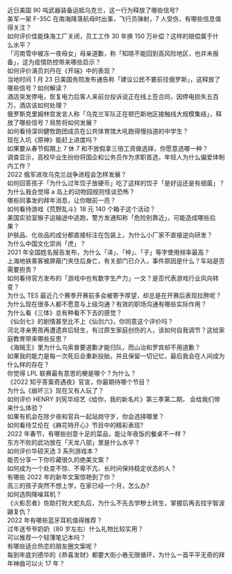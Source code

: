 近日美国 90 吨武器装备运抵乌克兰，这一行为释放了哪些信号?  
美军一架 F-35C 在南海降落航母时出事，飞行员弹射，7 人受伤，有哪些信息值得关注？  
如何评价佳能珠海工厂关闭，员工工作 30 年换 150 万补偿？这样的赔偿属于什么水平？  
「河南雪中被冻一夜母女」母亲道歉，称「知晓不能回到高风险地区，也并未报备」，这为疫情防控带来哪些启示？  
如何评价演员刘丹在《开端》中的表现？  
当地时间 1 月 23 日美国务院发布通告称「建议公民不要前往俄罗斯」，这释放了哪些信号？如何解读？  
酒店突发停电，恢复电力后客人来前台投诉说正在线上签合同，因停电损失五百万，酒店该如何处理？  
俄罗斯克里姆林宫发言人称「乌克兰军队正在顿巴斯地区接触线大规模集结」，释放了哪些信号？局势将如何发展？  
如何看待深圳健牧跑团成员在公共体育馆大吼跑得慢挡道的中学生？  
现在入坑《原神》能赶上进度吗？  
如果要从春节假期上 7 休 7 和不放假拿三倍工资做选择，你愿意选哪一种？  
调查显示，高校毕业生纷纷将国企和公务员作为求职首选，年轻人为什么偏爱体制内工作？  
2022 俄军进攻乌克兰战争进程会怎样发展？  
如何回答孩子「为什么过年饺子放硬币」吃了这样的饺子「是好运还是有细菌」？  
为什么我会觉得 a 岛上的动物园规则怪谈恐怖？  
哪些同事发的拜年消息，让你眼前一亮？  
如何看待游戏《荒野乱斗》18 元 140 个箱子这个活动？  
美国实验室猴子运输途中逃跑，警方发通知称「危险别靠近」，可能造成哪些后果？  
护肤品、化妆品的成分都直接标注在包装上，为什么小厂家不直接逆向研发？  
为什么中国文化崇尚「虎」？  
2021 年全国姓名报告发布，为什么「泽」、「梓」、「子」等字使用频率最高？  
上海地铁乘客被屏蔽门夹住后身亡，有关部门已介入，事件原因是什么？车站是否需要担责？  
如何看待官方发布的「游戏中也有数字生产力」一文？是否代表游戏行业风向转变？  
为什么 TES 最近几个赛季开赛前多会被寄予厚望，却总是在开赛后表现拉胯呢？  
为什么现在很多人都不愿意与上级沟通？有效的职场沟通有哪些实际作用？  
为什么看《三体》总有种看不下去的感觉？  
《仙剑七》的剧情甚至比不上《仙剑六》，你同意这个评价吗？  
河北寻亲男孩再遭遗弃后轻生，有过原生家庭创伤的人，该如何自我调节？这给家庭教育带来哪些反思？  
《海贼王》里为什么乌索普要道歉才能归队，而山治和罗宾却不用道歉？  
如果我的能力是每一次死后会重新投胎，并且保留一切记忆，最后我会在人间成为什么样的存在？  
你觉得 LPL 联赛最有意思的梗是哪个？为什么？  
《2022 知乎答案奇遇夜》官宣，你最期待哪个节目？  
为什么《崩坏三》现在又有人玩了？  
如何评价 HENRY 刘宪华综艺《给你，我的新名片》第三季第二期， 会给我们带来什么体验？  
如果有机会在除夕夜和官兵一起站岗守岁，你会选择哪里？  
如何看待艾伦在《麻花特开心》节目中的精彩表现?  
2022 年春节，有哪些创意十足的菜品，能让年夜饭的餐桌不一样？  
东方不败的武功放在「天龙八部」里是什么水平？  
如何评价华硕天选 3 系列游戏本？  
能否分享一下你珍藏很久的绝美文案？  
如何成为一个处变不惊、不卑不亢、长时间保持稳定状态的人？  
有哪些 2022 年的新年文案惊艳到了你？  
高三的孩子突然不想上学，在家已经一个月，怎么办?  
如何选购降噪耳机？  
《火影忍者》佐助打败大蛇丸后，为什么不先去学秽土转生，掌握后再去找宇智波鼬复仇？  
2022 年有哪些蓝牙耳机值得推荐？  
过年送爷爷奶奶（80 岁左右）什么礼物比较实用？  
可以推荐一个轻薄笔记本吗？  
有哪些适合热恋的朋友圈文案呢？  
每到年底刘德华的《恭喜发财》都要大街小巷无限循环，为什么一首平平无奇的拜年神曲可以火 17 年？  
